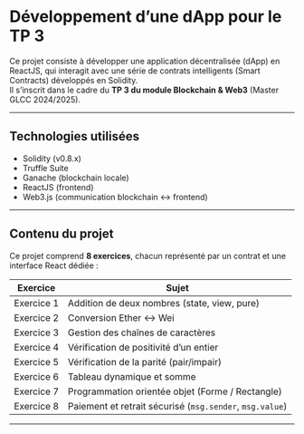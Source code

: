 # Développement d’une dApp pour le TP 3

  Ce projet consiste à développer une application décentralisée (dApp) en ReactJS, qui interagit avec une série de contrats intelligents (Smart Contracts) développés en Solidity.  
Il s’inscrit dans le cadre du **TP 3 du module Blockchain & Web3** (Master GLCC 2024/2025).

---

## Technologies utilisées

- Solidity (v0.8.x)
- Truffle Suite
- Ganache (blockchain locale)
- ReactJS (frontend)
- Web3.js (communication blockchain ↔ frontend)

---

## Contenu du projet

Ce projet comprend **8 exercices**, chacun représenté par un contrat et une interface React dédiée :

| Exercice | Sujet |
|---------|-------|
| Exercice 1 | Addition de deux nombres (state, view, pure) |
| Exercice 2 | Conversion Ether ↔ Wei |
| Exercice 3 | Gestion des chaînes de caractères |
| Exercice 4 | Vérification de positivité d’un entier |
| Exercice 5 | Vérification de la parité (pair/impair) |
| Exercice 6 | Tableau dynamique et somme |
| Exercice 7 | Programmation orientée objet (Forme / Rectangle) |
| Exercice 8 | Paiement et retrait sécurisé (`msg.sender`, `msg.value`) |

---


